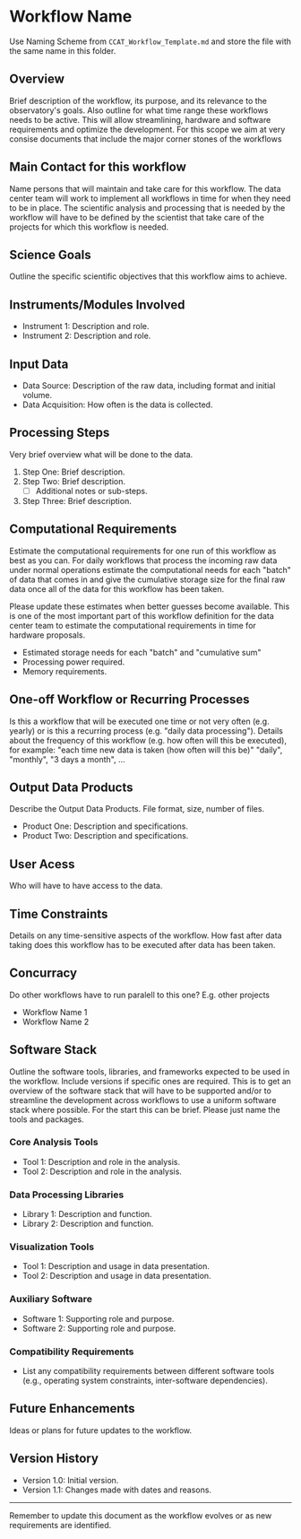 # Workflow Name

Use Naming Scheme from `CCAT_Workflow_Template.md` and store the file with the same name in this folder.

## Overview

Brief description of the workflow, its purpose, and its relevance to the observatory's goals. Also outline for what time range these workflows needs to be active. This will allow streamlining, hardware and software requirements and optimize the development. For this scope we aim at very consise documents that include the major corner stones of the workflows

## Main Contact for this workflow

Name persons that will maintain and take care for this workflow. The data center team will work to implement all workflows in time for when they need to be in place. The scientific analysis and processing that is needed by the workflow will have to be defined by the scientist that take care of the projects for which this workflow is needed. 

## Science Goals

Outline the specific scientific objectives that this workflow aims to achieve.

## Instruments/Modules Involved

- Instrument 1: Description and role.
- Instrument 2: Description and role.

## Input Data

- Data Source: Description of the raw data, including format and initial volume.
- Data Acquisition: How often is the data is collected. 

## Processing Steps

Very brief overview what will be done to the data.

1. Step One: Brief description.
2. Step Two: Brief description.
   - [ ] Additional notes or sub-steps.
3. Step Three: Brief description.

## Computational Requirements

Estimate the computational requirements for one run of this workflow as best as you can. For daily workflows that process the incoming raw data under normal operations estimate the computational needs for each "batch" of data that comes in and give the cumulative storage size for the final raw data once all of the data for this workflow has been taken.  

Please update these estimates when better guesses become available. This is one of the most important part of this workflow definition for the data center team to estimate the computational requirements in time for hardware proposals.

- Estimated storage needs for each "batch" and "cumulative sum"
- Processing power required.
- Memory requirements.

## One-off Workflow or Recurring Processes

Is this a workflow that will be executed one time or not very often (e.g. yearly) or is this a recurring process (e.g. "daily data processing").
Details about the frequency of this workflow (e.g. how often will this be executed), for example: "each time new data is taken (how often will this be)" "daily", "monthly", "3 days a month", ...

## Output Data Products

Describe the Output Data Products. File format, size, number of files.

- Product One: Description and specifications.
- Product Two: Description and specifications.

## User Acess

Who will have to have access to the data.

## Time Constraints

Details on any time-sensitive aspects of the workflow. How fast after data taking does
this workflow has to be executed after data has been taken.

## Concurracy

Do other workflows have to run paralell to this one? E.g. other projects 

- Workflow Name 1
- Workflow Name 2

## Software Stack

Outline the software tools, libraries, and frameworks expected to be used in the
workflow. Include versions if specific ones are required. This is to get an overview of the software stack that will have to be supported and/or to streamline the development across workflows to use a uniform software stack where possible. For the start this can be brief. Please just name the tools and packages.

### Core Analysis Tools

- Tool 1: Description and role in the analysis.
- Tool 2: Description and role in the analysis.

### Data Processing Libraries

- Library 1: Description and function.
- Library 2: Description and function.

### Visualization Tools

- Tool 1: Description and usage in data presentation.
- Tool 2: Description and usage in data presentation.

### Auxiliary Software

- Software 1: Supporting role and purpose.
- Software 2: Supporting role and purpose.

### Compatibility Requirements

- List any compatibility requirements between different software tools (e.g., operating
  system constraints, inter-software dependencies).

## Future Enhancements

Ideas or plans for future updates to the workflow.

## Version History

- Version 1.0: Initial version.
- Version 1.1: Changes made with dates and reasons.

---

Remember to update this document as the workflow evolves or as new requirements are identified.
